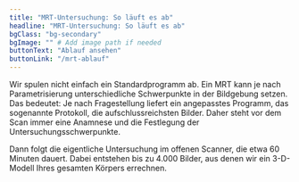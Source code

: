 ```yaml
---
title: "MRT-Untersuchung: So läuft es ab"
headline: "MRT-Untersuchung: So läuft es ab"
bgClass: "bg-secondary"
bgImage: "" # Add image path if needed
buttonText: "Ablauf ansehen"
buttonLink: "/mrt-ablauf"
---
```


Wir spulen nicht einfach ein Standardprogramm ab. Ein MRT kann je nach Parametrisierung unterschiedliche Schwerpunkte in der Bildgebung setzen. Das bedeutet: Je nach Fragestellung liefert ein angepasstes Programm, das sogenannte Protokoll, die aufschlussreichsten Bilder. Daher steht vor dem Scan immer eine Anamnese und die Festlegung der Untersuchungsschwerpunkte.

Dann folgt die eigentliche Untersuchung im offenen Scanner, die etwa 60 Minuten dauert. Dabei entstehen bis zu 4.000 Bilder, aus denen wir ein 3-D-Modell Ihres gesamten Körpers errechnen.

